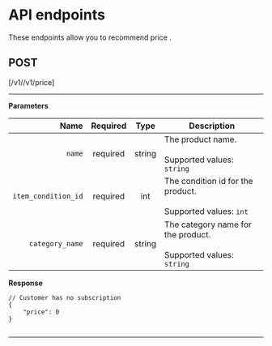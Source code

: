 # API endpoints

These endpoints allow you to recommend price .

## POST
 [/v1//v1/price]<br/>
___

**Parameters**

|          Name | Required |  Type   | Description                                                                                                                                                           |
| -------------:|:--------:|:-------:| --------------------------------------------------------------------------------------------------------------------------------------------------------------------- |
|     `name` | required | string  | The product name. <br/><br/> Supported values: `string` |
|     `item_condition_id` | required | int  | The condition id for the product. <br/><br/>  Supported values: `int`        |
|     `category_name` | required | string  | The category name for the product. <br/><br/>  Supported values: `string`        |

**Response**

```
// Customer has no subscription
{
    "price": 0
}


```
___


